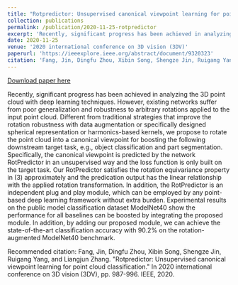 ```yaml
---
title: "Rotpredictor: Unsupervised canonical viewpoint learning for point cloud classification"
collection: publications
permalink: /publication/2020-11-25-rotpredictor
excerpt: 'Recently, significant progress has been achieved in analyzing the 3D point cloud with deep learning techniques. However, existing networks suffer from poor generalization and robustness to arbitrary rotations applied to the input point cloud. Different from traditional strategies that improve the rotation robustness with data augmentation or specifically designed spherical representation or harmonics-based kernels, we propose to rotate the point cloud into a canonical viewpoint for boosting the following downstream target task, e.g., object classification and part segmentation. Specifically, the canonical viewpoint is predicted by the network RotPredictor in an unsupervised way and the loss function is only built on the target task. Our RotPredictor satisfies the rotation equivariance property in (3) approximately and the predication output has the linear relationship with the applied rotation transformation. In addition, the RotPredictor is an independent plug and play module, which can be employed by any point-based deep learning framework without extra burden. Experimental results on the public model classification dataset ModelNet40 show the performance for all baselines can be boosted by integrating the proposed module. In addition, by adding our proposed module, we can achieve the state-of-the-art classification accuracy with 90.2% on the rotation-augmented ModelNet40 benchmark.'
date: 2020-11-25
venue: '2020 international conference on 3D vision (3DV)'
paperurl: 'https://ieeexplore.ieee.org/abstract/document/9320323'
citation: 'Fang, Jin, Dingfu Zhou, Xibin Song, Shengze Jin, Ruigang Yang, and Liangjun Zhang. &quot;Rotpredictor: Unsupervised canonical viewpoint learning for point cloud classification.&quot; In 2020 international conference on 3D vision (3DV), pp. 987-996. IEEE, 2020.'
---
```


<a href='https://ieeexplore.ieee.org/abstract/document/9320323'>Download paper here</a>

Recently, significant progress has been achieved in analyzing the 3D point cloud with deep learning techniques. However, existing networks suffer from poor generalization and robustness to arbitrary rotations applied to the input point cloud. Different from traditional strategies that improve the rotation robustness with data augmentation or specifically designed spherical representation or harmonics-based kernels, we propose to rotate the point cloud into a canonical viewpoint for boosting the following downstream target task, e.g., object classification and part segmentation. Specifically, the canonical viewpoint is predicted by the network RotPredictor in an unsupervised way and the loss function is only built on the target task. Our RotPredictor satisfies the rotation equivariance property in (3) approximately and the predication output has the linear relationship with the applied rotation transformation. In addition, the RotPredictor is an independent plug and play module, which can be employed by any point-based deep learning framework without extra burden. Experimental results on the public model classification dataset ModelNet40 show the performance for all baselines can be boosted by integrating the proposed module. In addition, by adding our proposed module, we can achieve the state-of-the-art classification accuracy with 90.2% on the rotation-augmented ModelNet40 benchmark.

Recommended citation: 
Fang, Jin, Dingfu Zhou, Xibin Song, Shengze Jin, Ruigang Yang, and Liangjun Zhang. "Rotpredictor: Unsupervised canonical viewpoint learning for point cloud classification." In 2020 international conference on 3D vision (3DV), pp. 987-996. IEEE, 2020.